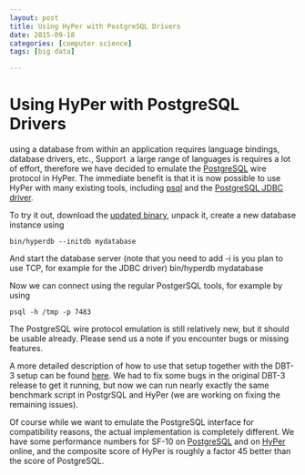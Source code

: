```yaml
---
layout: post
title: Using HyPer with PostgreSQL Drivers
date: 2015-09-18
categories: [computer science]
tags: [big data]

---
```



# Using HyPer with PostgreSQL Drivers 



using a database from within an application requires language bindings,
database drivers, etc., Support  a large range of languages is requires
a lot of effort, therefore we have decided to emulate the
[PostgreSQL](http://www.postgresql.org/) wire protocol in HyPer. The
immediate benefit is that it is now possible to use HyPer with many
existing tools, including
[psql](http://www.postgresql.org/docs/9.4/static/app-psql.html) and the
[PostgreSQL JDBC driver](https://jdbc.postgresql.org/).

 To try it out, download the [updated
binary](http://www.hyper-db.com/downloads/hyperdemo-0.5.tar.xz), unpack
it, create a new database instance using


    bin/hyperdb --initdb mydatabase



 And start the database server (note that you need to add -i is you plan
to use TCP, for example for the JDBC driver)
    bin/hyperdb mydatabase



 Now we can connect using the regular PostgerSQL tools, for example by
using

    psql -h /tmp -p 7483



 The PostgreSQL wire protocol emulation is still relatively new, but it
should be usable already. Please send us a note if you encounter bugs or
missing features.

 A more detailed description of how to use that setup together with the
DBT-3 setup can be found [here](https://github.com/muehlbau/dbt3). We
had to fix some bugs in the original DBT-3 release to get it running,
but now we can run nearly exactly the same benchmark script in PostgrSQL
and HyPer (we are working on fixing the remaining issues).

 Of course while we want to emulate the PostgreSQL interface for
compatibility reasons, the actual implementation is completely
different. We have some performance numbers for SF-10 on
[PostgreSQL](http://www-db.in.tum.de/~muehlbau/dbt3/sf10/postgres/) and
on [HyPer](http://www-db.in.tum.de/~muehlbau/dbt3/sf10/hyper/) online,
and the composite score of HyPer is roughly a factor 45 better than the
score of PostgreSQL.

